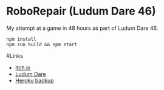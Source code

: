 # RoboRepair (Ludum Dare 46)
My attempt at a game in 48 hours as part of Ludum Dare 46.
```
npm install
npm run build && npm start
```
#Links

- [itch.io](https://brndncn.itch.io/roborepair)
- [Ludum Dare]( https://ldjam.com/events/ludum-dare/46/roborepair)
- [Heroku backup](http://brndncn-ld46.herokuapp.com)
